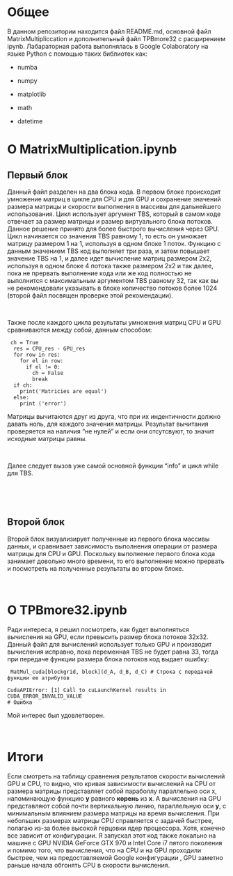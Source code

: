 Общее
=====

В данном репозитории находится файл README.md, основной файл
MatrixMultipliccation и дополнительный файл TPBmore32 с расширением ipynb.
Лабараторная работа выполнялась в Google Colaboratory на языке Python с помощью
таких библиотек как:

-   numba

-   numpy

-   matplotlib

-   math

-   datetime

О MatrixMultiplication.ipynb
============================

Первый блок
-----------

Данный файл разделен на два блока кода. В первом блоке происходит умножение
матриц в цикле для CPU и для GPU и сохранение значений размера матрицы и
скорости выполнения в массивы для дальнейшего использования. Цикл использует
аргумент TBS, который в самом коде отвечает за размер матрицы и размер
виртуального блока потоков. Данное решение принято для более быстрого вычисления
через GPU. Цикл начинается со значения TBS равному 1, то есть он умножает
матрицу размером 1 на 1, используя в одном блоке 1 поток. Функцию с данным
значением TBS код выполняет три раза, и затем повышает значение TBS на 1, и
далее идет вычисление матриц размером 2х2, используя в одном блоке 4 потока
также размером 2х2 и так далее, пока не прервать выполнение кода или же код
полностью не выполнится с максимальным аргументом TBS равному 32, так как вы не
рекомендовали указывать в блоке количество потоков более 1024 (второй файл
посвящен проверке этой рекомендации).

 

Также после каждого цикла результаты умножения матриц CPU и GPU сравниваются
между собой, данным способом:

~~~~~~~~~~~~~~~~~~~~~~~~~~~~~~~~~~~~~~~~~~~~~~~~~~~~~~~~~~~~~~~~~~~~~~~~~~~~~~~~
 ch = True
  res = CPU_res - GPU_res
  for row in res:
    for el in row:
      if el != 0:
        ch = False
        break
  if ch:
    print('Matricies are equal')
  else:
    print ('error')
~~~~~~~~~~~~~~~~~~~~~~~~~~~~~~~~~~~~~~~~~~~~~~~~~~~~~~~~~~~~~~~~~~~~~~~~~~~~~~~~

Матрицы вычитаются друг из друга, что при их индентичности должно давать ноль,
для каждого значения матрицы. Результат вычитания проверяется на наличия “не
нулей” и если они отсутсвуют, то значит исходные матрицы равны.

 

Далее следует вызов уже самой основной функции “info” и цикл while для TBS.

 

 

Второй блок
-----------

Второй блок визуализирует полученные из первого блока массивы данных, и
сравнивает зависимость выполнения операции от размера матрицы для CPU и GPU.
Поскольку выполнение первого блока кода занимает довольно много времени, то его
выполнение можно прервать и посмотреть на полученные результаты во втором блоке.

 

О TPBmore32.ipynb
=================

Ради интереса, я решил посмотреть, как будет выполняться вычисления на GPU, если
превысить размер блока потоков 32х32. Данный файл для вычислений использует
только GPU и производит вычисления исправно, пока переменная TBS не будет равна
33, тогда при передаче функции размера блока потоков код выдает ошибку:

~~~~~~~~~~~~~~~~~~~~~~~~~~~~~~~~~~~~~~~~~~~~~~~~~~~~~~~~~~~~~~~~~~~~~~~~~~~~~~~~
 MatMul_cuda[blockgrid, block](d_A, d_B, d_C) # Строка с передачей функции ее атрибутов

CudaAPIError: [1] Call to cuLaunchKernel results in CUDA_ERROR_INVALID_VALUE 
# Ошибка 
~~~~~~~~~~~~~~~~~~~~~~~~~~~~~~~~~~~~~~~~~~~~~~~~~~~~~~~~~~~~~~~~~~~~~~~~~~~~~~~~

Мой интерес был удовлетворен.

 

Итоги
=====

Если смотреть на таблицу сравнения результатов скорости вычислений GPU и CPU, то
видно, что кривая зависимости вычислений на CPU от размера матрицы представляет
собой параболлу параллельно оси x, напоминающую функцию **y** равного **корень**
из **x**. А вычисления на GPU представляют собой почти вертикальную линию,
параллельную оси **y**, с минимальным влиянием размера матрицы на время
вычисления. При небольших размерах матрицы CPU справляется с задачей быстрее,
полагаю из-за более высокой герцовки ядер процессора. Хотя, конечно все зависит
от конфигурации. Я запускал этот код также локально на машине с GPU NVIDIA
GeForce GTX 970 и Intel Core i7 пятого поколения и помимо того, что вычисления,
что на CPU и на GPU проходили быстрее, чем на предоставляемой Google
конфигурации , GPU заметно раньше начала обгонять CPU в скорости вычисления.

 

